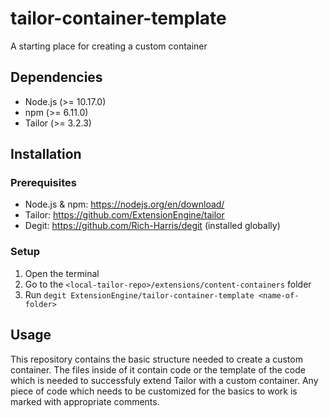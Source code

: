 # tailor-container-template
A starting place for creating a custom container

## Dependencies

- Node.js (>= 10.17.0)
- npm (>= 6.11.0)
- Tailor (>= 3.2.3)

## Installation

### Prerequisites

- Node.js & npm: https://nodejs.org/en/download/
- Tailor: https://github.com/ExtensionEngine/tailor
- Degit: https://github.com/Rich-Harris/degit (installed globally)

### Setup

1. Open the terminal
2. Go to the `<local-tailor-repo>/extensions/content-containers` folder
3. Run `degit ExtensionEngine/tailor-container-template <name-of-folder>`

## Usage

This repository contains the basic structure needed to create a custom container.
The files inside of it contain code or the template of the code which is needed to
successfuly extend Tailor with a custom container. Any piece of code which needs
to be customized for the basics to work is marked with appropriate comments.